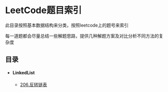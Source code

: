 # LeetCode题目索引

此目录按照基本数据结构来分类，按照leetcode上的题号来索引

每一道题都会尽量总结一些解题思路，提供几种解题方案及对比分析不同方法的复杂度

## 目录

- #### LinkedList
    - [206.反转链表](https://github.com/jintangzone/algorithm-for-go/blob/master/leetcode/linkedlist/reverse_linked_list.md)